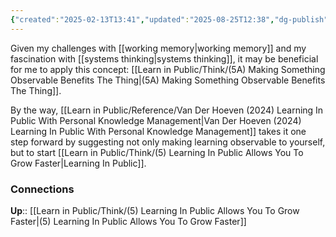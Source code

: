 ```yaml
---
{"created":"2025-02-13T13:41","updated":"2025-08-25T12:38","dg-publish":true,"dg-permalink":"think/5b","dg-path":"Think/(5B) I Will Make My Own Learning Observable And Public.md","permalink":"/think/5b/","dgPassFrontmatter":true,"noteIcon":"1"}
---
```


Given my challenges with [[working memory\|working memory]] and my fascination with [[systems thinking\|systems thinking]], it may be beneficial for me to apply this concept: [[Learn in Public/Think/(5A) Making Something Observable Benefits The Thing\|(5A) Making Something Observable Benefits The Thing]]. 

By the way, [[Learn in Public/Reference/Van Der Hoeven (2024) Learning In Public With Personal Knowledge Management\|Van Der Hoeven (2024) Learning In Public With Personal Knowledge Management]] takes it one step forward by suggesting not only making learning observable to yourself, but to start [[Learn in Public/Think/(5) Learning In Public Allows You To Grow Faster\|Learning In Public]]. 

### Connections 
**Up**:: [[Learn in Public/Think/(5) Learning In Public Allows You To Grow Faster\|(5) Learning In Public Allows You To Grow Faster]]